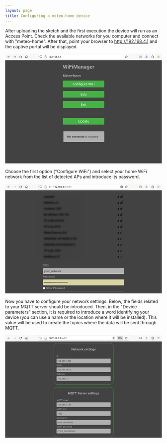 ```yaml
---
layout: page
title: Configuring a meteo-home device
---
```

After uploading the sketch and the first execution the device will run as an Access Point. Check the available networks for you computer and connect with "meteo-home". After that, point your browser to http://192.168.4.1 and the captive portal will be displayed. 

![Home](pics/home.png) 

Choose the first option ("Configure WiFi") and select your home WiFi network from the list of detected APs and introduce its password. 

![Available networks](pics/wifi-scan.png) 

Now you have to configure your network settings. Below, the fields related to your MQTT server should be introduced. Then, in the "Device parameters" section, it is required to introduce a word identifying your device (you can use a name or the location where it will be installed). This value will be used to create the topics where the data will be sent through MQTT. 

![Settings](pics/parameter-settings.png)
